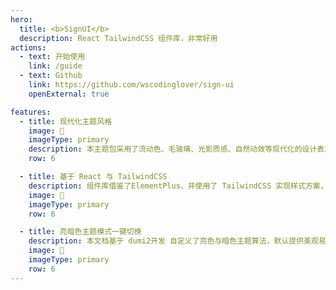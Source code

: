 ```yaml
---
hero:
  title: <b>SignUI</b>
  description: React TailwindCSS 组件库，非常好用
actions:
  - text: 开始使用
    link: /guide
  - text: Github
    link: https://github.com/wscodinglover/sign-ui
    openExternal: true

features:
  - title: 现代化主题风格
    image: 💠
    imageType: primary
    description: 本主题包采用了流动色、毛玻璃、光影质感、自然动效等现代化的设计表现手法，将界面以更加简约、美观的方式呈现，使得文档更加直观、易读、易用
    row: 6

  - title: 基于 React 与 TailwindCSS
    description: 组件库借鉴了ElementPlus，并使用了 TailwindCSS 实现样式方案，帮助更好地控制样式的细节，提高样式的复用性和可维护性。
    image: 💠
    imageType: primary
    row: 6

  - title: 亮暗色主题模式一键切换
    description: 本文档基于 dumi2开发 自定义了亮色与暗色主题算法，默认提供美观易用的亮暗色主题。用户可以根据自己的喜好选择主题模式获得良好的阅读体验。
    image: 💠
    imageType: primary
    row: 6
---
```

